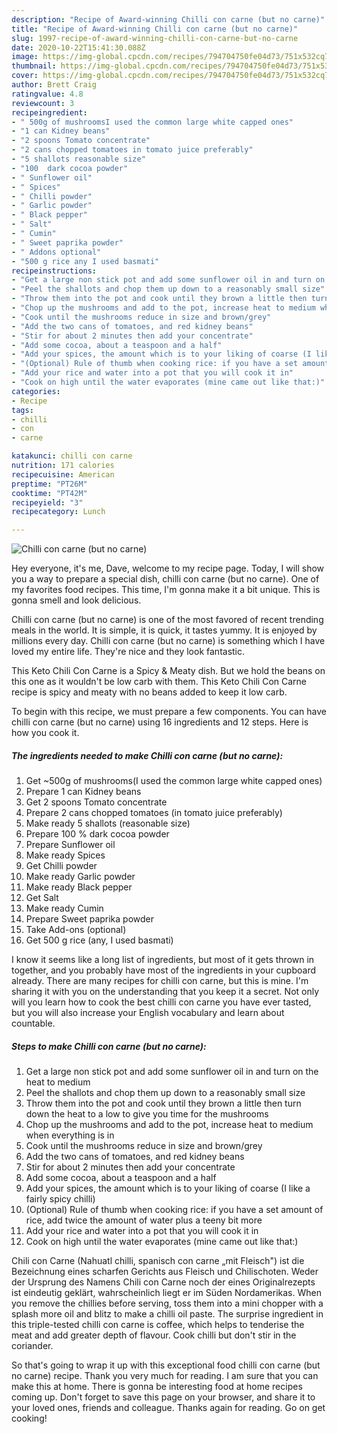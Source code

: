 ```yaml
---
description: "Recipe of Award-winning Chilli con carne (but no carne)"
title: "Recipe of Award-winning Chilli con carne (but no carne)"
slug: 1997-recipe-of-award-winning-chilli-con-carne-but-no-carne
date: 2020-10-22T15:41:30.088Z
image: https://img-global.cpcdn.com/recipes/794704750fe04d73/751x532cq70/chilli-con-carne-but-no-carne-recipe-main-photo.jpg
thumbnail: https://img-global.cpcdn.com/recipes/794704750fe04d73/751x532cq70/chilli-con-carne-but-no-carne-recipe-main-photo.jpg
cover: https://img-global.cpcdn.com/recipes/794704750fe04d73/751x532cq70/chilli-con-carne-but-no-carne-recipe-main-photo.jpg
author: Brett Craig
ratingvalue: 4.8
reviewcount: 3
recipeingredient:
- " 500g of mushroomsI used the common large white capped ones"
- "1 can Kidney beans"
- "2 spoons Tomato concentrate"
- "2 cans chopped tomatoes in tomato juice preferably"
- "5 shallots reasonable size"
- "100  dark cocoa powder"
- " Sunflower oil"
- " Spices"
- " Chilli powder"
- " Garlic powder"
- " Black pepper"
- " Salt"
- " Cumin"
- " Sweet paprika powder"
- " Addons optional"
- "500 g rice any I used basmati"
recipeinstructions:
- "Get a large non stick pot and add some sunflower oil in and turn on the heat to medium"
- "Peel the shallots and chop them up down to a reasonably small size"
- "Throw them into the pot and cook until they brown a little then turn down the heat to a low to give you time for the mushrooms"
- "Chop up the mushrooms and add to the pot, increase heat to medium when everything is in"
- "Cook until the mushrooms reduce in size and brown/grey"
- "Add the two cans of tomatoes, and red kidney beans"
- "Stir for about 2 minutes then add your concentrate"
- "Add some cocoa, about a teaspoon and a half"
- "Add your spices, the amount which is to your liking of coarse (I like a fairly spicy chilli)"
- "(Optional) Rule of thumb when cooking rice: if you have a set amount of rice, add twice the amount of water plus a teeny bit more"
- "Add your rice and water into a pot that you will cook it in"
- "Cook on high until the water evaporates (mine came out like that:)"
categories:
- Recipe
tags:
- chilli
- con
- carne

katakunci: chilli con carne 
nutrition: 171 calories
recipecuisine: American
preptime: "PT26M"
cooktime: "PT42M"
recipeyield: "3"
recipecategory: Lunch

---
```



![Chilli con carne (but no carne)](https://img-global.cpcdn.com/recipes/794704750fe04d73/751x532cq70/chilli-con-carne-but-no-carne-recipe-main-photo.jpg)

Hey everyone, it's me, Dave, welcome to my recipe page. Today, I will show you a way to prepare a special dish, chilli con carne (but no carne). One of my favorites food recipes. This time, I'm gonna make it a bit unique. This is gonna smell and look delicious.

Chilli con carne (but no carne) is one of the most favored of recent trending meals in the world. It is simple, it is quick, it tastes yummy. It is enjoyed by millions every day. Chilli con carne (but no carne) is something which I have loved my entire life. They're nice and they look fantastic.

This Keto Chili Con Carne is a Spicy &amp; Meaty dish. But we hold the beans on this one as it wouldn&#39;t be low carb with them. This Keto Chili Con Carne recipe is spicy and meaty with no beans added to keep it low carb.


To begin with this recipe, we must prepare a few components. You can have chilli con carne (but no carne) using 16 ingredients and 12 steps. Here is how you cook it.

<!--inarticleads1-->

##### The ingredients needed to make Chilli con carne (but no carne):

1. Get  ~500g of mushrooms(I used the common large white capped ones)
1. Prepare 1 can Kidney beans
1. Get 2 spoons Tomato concentrate
1. Prepare 2 cans chopped tomatoes (in tomato juice preferably)
1. Make ready 5 shallots (reasonable size)
1. Prepare 100 % dark cocoa powder
1. Prepare  Sunflower oil
1. Make ready  Spices
1. Get  Chilli powder
1. Make ready  Garlic powder
1. Make ready  Black pepper
1. Get  Salt
1. Make ready  Cumin
1. Prepare  Sweet paprika powder
1. Take  Add-ons (optional)
1. Get 500 g rice (any, I used basmati)


I know it seems like a long list of ingredients, but most of it gets thrown in together, and you probably have most of the ingredients in your cupboard already. There are many recipes for chilli con carne, but this is mine. I&#39;m sharing it with you on the understanding that you keep it a secret. Not only will you learn how to cook the best chilli con carne you have ever tasted, but you will also increase your English vocabulary and learn about countable. 

<!--inarticleads2-->

##### Steps to make Chilli con carne (but no carne):

1. Get a large non stick pot and add some sunflower oil in and turn on the heat to medium
1. Peel the shallots and chop them up down to a reasonably small size
1. Throw them into the pot and cook until they brown a little then turn down the heat to a low to give you time for the mushrooms
1. Chop up the mushrooms and add to the pot, increase heat to medium when everything is in
1. Cook until the mushrooms reduce in size and brown/grey
1. Add the two cans of tomatoes, and red kidney beans
1. Stir for about 2 minutes then add your concentrate
1. Add some cocoa, about a teaspoon and a half
1. Add your spices, the amount which is to your liking of coarse (I like a fairly spicy chilli)
1. (Optional) Rule of thumb when cooking rice: if you have a set amount of rice, add twice the amount of water plus a teeny bit more
1. Add your rice and water into a pot that you will cook it in
1. Cook on high until the water evaporates (mine came out like that:)


Chili con Carne (Nahuatl chilli, spanisch con carne „mit Fleisch&#34;) ist die Bezeichnung eines scharfen Gerichts aus Fleisch und Chilischoten. Weder der Ursprung des Namens Chili con Carne noch der eines Originalrezepts ist eindeutig geklärt, wahrscheinlich liegt er im Süden Nordamerikas. When you remove the chillies before serving, toss them into a mini chopper with a splash more oil and blitz to make a chilli oil paste. The surprise ingredient in this triple-tested chilli con carne is coffee, which helps to tenderise the meat and add greater depth of flavour. Cook chilli but don&#39;t stir in the coriander. 

So that's going to wrap it up with this exceptional food chilli con carne (but no carne) recipe. Thank you very much for reading. I am sure that you can make this at home. There is gonna be interesting food at home recipes coming up. Don't forget to save this page on your browser, and share it to your loved ones, friends and colleague. Thanks again for reading. Go on get cooking!
